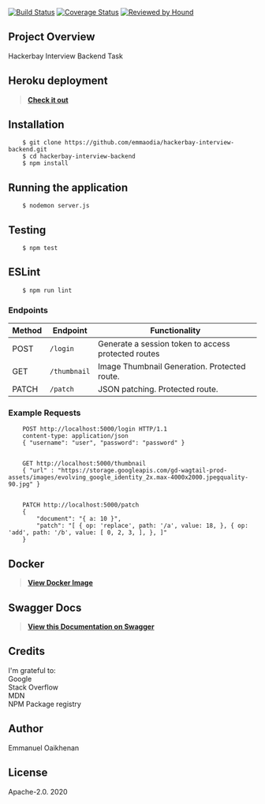 [![Build Status](https://travis-ci.org/emmaodia/hackerbay-interview-Backend.svg?branch=master)](https://travis-ci.org/emmaodia/hackerbay-interview-Backend) [![Coverage Status](https://coveralls.io/repos/github/emmaodia/hackerbay-interview-Backend/badge.svg?branch=master)](https://coveralls.io/github/emmaodia/hackerbay-interview-Backend?branch=master) [![Reviewed by Hound](https://img.shields.io/badge/Reviewed_by-Hound-8E64B0.svg)](https://houndci.com)

## Project Overview
Hackerbay Interview Backend Task

## Heroku deployment
> **[Check it out](https://hackerbay-interview-backend.herokuapp.com/)**

## Installation

```
    $ git clone https://github.com/emmaodia/hackerbay-interview-backend.git
    $ cd hackerbay-interview-backend
    $ npm install
```
## Running the application
```
    $ nodemon server.js
```

## Testing
```
    $ npm test
```

## ESLint
```
    $ npm run lint
```

### Endpoints

Method | Endpoint | Functionality
--- | --- | ---
POST | `/login` | Generate a session token to access protected routes
GET | `/thumbnail` | Image Thumbnail Generation. Protected route.
PATCH | `/patch` | JSON patching. Protected route.

### Example Requests
```
    POST http://localhost:5000/login HTTP/1.1
    content-type: application/json
    { "username": "user", "password": "password" }


    GET http://localhost:5000/thumbnail
    { "url" : "https://storage.googleapis.com/gd-wagtail-prod-assets/images/evolving_google_identity_2x.max-4000x2000.jpegquality-90.jpg" }


    PATCH http://localhost:5000/patch
    {   
        "document": "{ a: 10 }", 
        "patch": "[ { op: 'replace', path: '/a', value: 18, }, { op: 'add', path: '/b', value: [ 0, 2, 3, ], }, ]"
    }   
```
## Docker
> **[View Docker Image](https://hub.docker.com/repository/docker/emmaodia/hackerbay-interview-backend/)**

## Swagger Docs
> **[View this Documentation on Swagger](https://app.swaggerhub.com/apis-docs/emmaodia/hackerbay-interview-backend/1.0.0/)**


## Credits
I'm grateful to: <br/> Google <br/> Stack Overflow <br/> MDN <br/> NPM Package registry

## Author
Emmanuel Oaikhenan

## License
Apache-2.0. 2020

